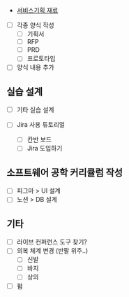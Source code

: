 - [서비스기획 재료](서비스기획%20재료.md)

- [ ] 각종 양식 작성
	- [ ] 기획서
	- [ ] RFP
	- [ ] PRD
	- [ ] 프로토타입
- [ ] 양식 내용 추가

## 실습 설계

- [ ] 기타 실습 설계

- [ ] Jira 사용 튜토리얼
	- [ ] 칸반 보드
	- [ ] Jira 도입하기

## 소프트웨어 공학 커리큘럼 작성

- [ ] 피그마 > UI 설계
- [ ] 노션 > DB 설계

## 기타

- [ ] 라이브 컨퍼런스 도구 찾기?
- [ ] 의복 체계 변경 (반팔 위주..)
	- [ ] 신발
	- [ ] 바지
	- [ ] 상의
- [ ] 펌